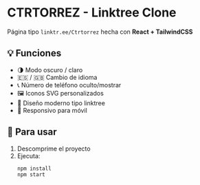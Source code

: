 # CTRTORREZ - Linktree Clone

Página tipo `linktr.ee/Ctrtorrez` hecha con **React + TailwindCSS**

## 💡 Funciones
- 🌗 Modo oscuro / claro
- 🇪🇸 / 🇬🇧 Cambio de idioma
- 📞 Número de teléfono oculto/mostrar
- 🖼 Iconos SVG personalizados
- 🎨 Diseño moderno tipo linktree
- 📱 Responsivo para móvil

## 🚀 Para usar

1. Descomprime el proyecto
2. Ejecuta:
   ```bash
   npm install
   npm start
